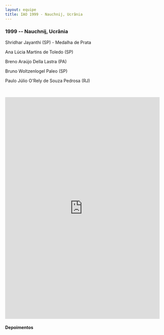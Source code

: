 ```yaml
--- 
layout: equipe 
title: IAO 1999 - Nauchnij, Ucrânia
--- 
```


### 1999 -- Nauchnij, Ucrânia

  
Shridhar Jayanthi (SP) - Medalha de Prata

Ana Lúcia Martins de Toledo (SP)

Breno Araújo Della Lastra (PA)

Bruno Woltzenlogel Paleo (SP)

Paulo Júlio O'Rely de Souza Pedrosa (RJ)

 

<iframe src="https://www.facebook.com/plugins/post.php?href=https%3A%2F%2Fwww.facebook.com%2FOlimpiadasCientificas%2Fposts%2F2762420787122918&width=500" width="500" height="718" style="border:none;overflow:hidden" scrolling="no" frameborder="0" allowTransparency="true" allow="encrypted-media"></iframe>

#### Depoimentos
